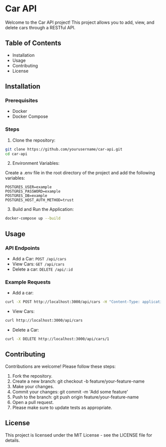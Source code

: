 # Car API
Welcome to the Car API project! This project allows you to add, view, and delete cars through a RESTful API.

## Table of Contents
- Installation
- Usage
- Contributing
- License
  
## Installation
### Prerequisites
- Docker
- Docker Compose

### Steps 
1. Clone the repository:

```bash
git clone https://github.com/yourusername/car-api.git
cd car-api
```

2. Environment Variables:

Create a .env file in the root directory of the project and add the following variables:

```env
POSTGRES_USER=example
POSTGRES_PASSWORD=example
POSTGRES_DB=example
POSTGRES_HOST_AUTH_METHOD=trust
```
3. Build and Run the Application:

```sh
docker-compose up --build
```

## Usage 
### API Endpoints 
- Add a Car: `POST /api/cars`
- View Cars: `GET /api/cars`
- Delete a car: `DELETE /api/:id`

### Example Requests 

- Add a car:
 ```sh 
curl -X POST http://localhost:3000/api/cars -H "Content-Type: application/json" -d '{"make": "Toyota", "model": "Corolla", "year": 2020}'
```

- View Cars:
 ```sh 
curl http://localhost:3000/api/cars
```

- Delete a Car:
 ```sh 
 curl -X DELETE http://localhost:3000/api/cars/1
 ```

 ## Contributing
Contributions are welcome! Please follow these steps:

1. Fork the repository.
2. Create a new branch: git checkout -b feature/your-feature-name
3. Make your changes.
4. Commit your changes: git commit -m 'Add some feature'
5. Push to the branch: git push origin feature/your-feature-name
6. Open a pull request.
7. Please make sure to update tests as appropriate.

## License
This project is licensed under the MIT License - see the LICENSE file for details.